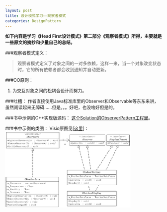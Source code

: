 ```yaml
---
layout: post
title: 设计模式学习——观察者模式
categories: DesignPattern
---
```


**如下内容是学习《Head First设计模式》第二部分《观察者模式》所得，主要就是一些原文的摘抄和少量自己的总结。**  

###观察者模式定义：
>观察者模式定义了对象之间的一对多依赖，这样一来，当一个对象改变状态时，它的所有依赖者都会收到通知并自动更新。

###OO原则：
  1. 为交互对象之间的松耦合设计而努力。

###吐槽：
作者直接使用Java标准库里的Observer和Observable等东东来讲，虽然阅读起来无障碍……但是。。。好吧，也没啥好但是的。

###书中示例的C++实现版源码：
<a href="https://github.com/mzlogin/DesignPatternDemos" target="_blank">这个Solution的ObserverPattern工程里</a>。

###书中示例的类图： 
Visio原图见<a href="https://github.com/mzlogin/DesignPatternDemos/blob/master/DesignPatternDemos.vsd" target="_blank">[这里]</a>：  
<img src="/images/posts/designpattern/ObserverPattern.png" width="80%" alt="Observer Pattern UML Class Diagram" />

